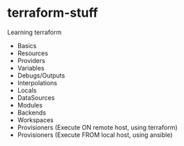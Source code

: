# terraform-stuff
Learning terraform

- Basics
- Resources
- Providers
- Variables
- Debugs/Outputs
- Interpolations
- Locals
- DataSources
- Modules
- Backends
- Workspaces
- Provisioners (Execute ON remote host, using terraform)
- Provisioners (Execute FROM local host, using ansible)
